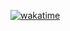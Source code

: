 [![wakatime](https://wakatime.com/badge/user/42d3174b-c5f0-4cc4-b163-3a14e4cd743d.svg)](https://wakatime.com/@42d3174b-c5f0-4cc4-b163-3a14e4cd743d)
